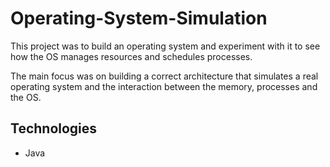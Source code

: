 # Operating-System-Simulation
This project was to build an operating system and experiment with it to see how the OS manages resources and schedules processes. 

The main focus was on building a correct architecture that simulates a real operating system and the interaction between the memory, processes and the OS.
## Technologies
- Java
